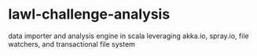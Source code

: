 # lawl-challenge-analysis
data importer and analysis engine in scala leveraging akka.io, spray.io, file watchers, and transactional file system